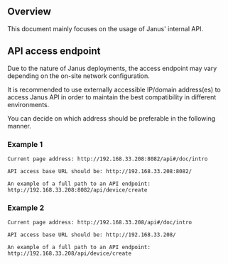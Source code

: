## Overview

This document mainly focuses on the usage of Janus' internal API.

## API access endpoint

Due to the nature of Janus deployments, the access endpoint may vary depending on the on-site network configuration.

It is recommended to use externally accessible IP/domain address(es) to access Janus API in order to maintain the
best compatibility in different environments.

You can decide on which address should be preferable in the following manner.

### Example 1

```
Current page address: http://192.168.33.208:8082/api#/doc/intro

API access base URL should be: http://192.168.33.208:8082/

An example of a full path to an API endpoint: http://192.168.33.208:8082/api/device/create
```

### Example 2

```
Current page address: http://192.168.33.208/api#/doc/intro

API access base URL should be: http://192.168.33.208/

An example of a full path to an API endpoint: http://192.168.33.208/api/device/create
```